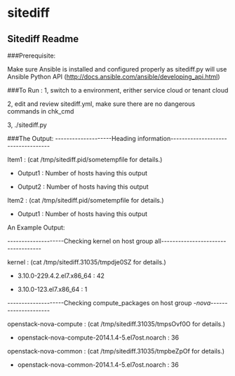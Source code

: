 # sitediff
## Sitediff Readme 

###Prerequisite:

Make sure Ansible is installed and configured properly as sitediff.py will use Ansible Python API
(http://docs.ansible.com/ansible/developing_api.html)

###To Run :
1, switch to a environment, erither service cloud or tenant cloud

2, edit and review sitediff.yml, make sure there are no dangerous commands in chk_cmd

3, ./sitediff.py

###The Output:
--------------------Heading information-----------------------------------

Item1 : (cat /tmp/sitediff.pid/sometempfile for details.)

- Output1                             : Number of hosts having this output

- Output2                             : Number of hosts having this output

Item2 : (cat /tmp/sitediff.pid/sometempfile for details.)

- Output1                             : Number of hosts having this output

An Example Output:

--------------------Checking kernel on host group all-----------------------------------

kernel : (cat /tmp/sitediff.31035/tmpdje0SZ for details.)

- 3.10.0-229.4.2.el7.x86_64                                                        : 42

- 3.10.0-123.el7.x86_64                                                            : 1

--------------------Checking compute_packages on host group *-nova*---------------------

openstack-nova-compute : (cat /tmp/sitediff.31035/tmpsOvf0O for details.)

- openstack-nova-compute-2014.1.4-5.el7ost.noarch                                  : 36

openstack-nova-common : (cat /tmp/sitediff.31035/tmpbeZpOf for details.)

- openstack-nova-common-2014.1.4-5.el7ost.noarch                                   : 36
